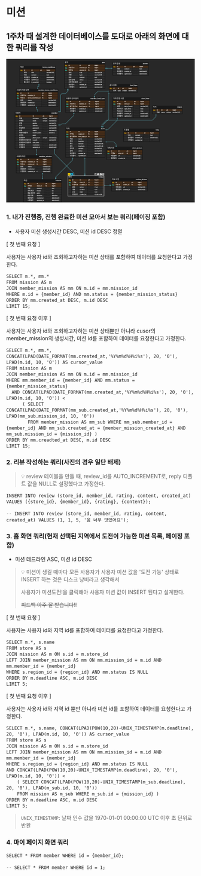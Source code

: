# 미션
## 1주차 때 설계한 데이터베이스를 토대로 아래의 화면에 대한 쿼리를 작성
![umc-mission-erd.png](umc-mission-erd.png)
### 1. 내가 진행중, 진행 완료한 미션 모아서 보는 쿼리(페이징 포함)
+ 사용자 미션 생성시간 DESC, 미션 id DESC 정렬

[ 첫 번째 요청 ]

사용자는 사용자 id와 조회하고자하는 미션 상태를 포함하여 데이터를 요청한다고 가정한다.
```mysql
SELECT m.*, mm.*
FROM mission AS m
JOIN member_mission AS mm ON m.id = mm.mission_id
WHERE m.id = {member_id} AND mm.status = {member_mission_status}
ORDER BY mm.created_at DESC, m.id DESC
LIMIT 15;
```
[ 첫 번째 요청 이후 ]

사용자는 사용자 id와 조회하고자하는 미션 상태뿐만 아니라
cusor의 member_mission의 생성시간, 미션 id를 포함하여 데이터를 요청한다고 가정한다.
```mysql
SELECT m.*, mm.*, CONCAT(LPAD(DATE_FORMAT(mm.created_at,'%Y%m%d%H%i%s'), 20, '0'), LPAD(m.id, 10, '0')) AS cursor_value
FROM mission AS m
JOIN member_mission AS mm ON m.id = mm.mission_id
WHERE mm.member_id = {member_id} AND mm.status = {member_mission_status}
  AND CONCAT(LPAD(DATE_FORMAT(mm.created_at,'%Y%m%d%H%i%s'), 20, '0'), LPAD(m.id, 10, '0')) <
      ( SELECT CONCAT(LPAD(DATE_FORMAT(mm_sub.created_at,'%Y%m%d%H%i%s'), 20, '0'), LPAD(mm_sub.mission_id, 10, '0'))
        FROM member_mission AS mm_sub WHERE mm_sub.member_id = {member_id} AND mm_sub.created_at = {member_mission_created_at} AND mm_sub.mission_id = {mission_id} )
ORDER BY mm.creadted_at DESC, m.id DESC
LIMIT 15;
```
### 2. 리뷰 작성하는 쿼리(사진의 경우 일단 배제)
> 💡 review 테이블을 만들 때, review_id를 AUTO_INCREMENT로, reply 디폴트 값을 NULL로 설정했다고 가정한다.
```mysql
INSERT INTO review (store_id, member_id, rating, content, created_at) VALUES ({store_id}, {member_id}, {rating}, {content});

-- INSERT INTO review (store_id, member_id, rating, content, created_at) VALUES (1, 1, 5, '음 너무 맛있어요');
```
### 3. 홈 화면 쿼리(현재 선택된 지역에서 도전이 가능한 미션 목록, 페이징 포함)
+ 미션 데드라인 ASC, 미션 id DESC
> 💡 미션이 생길 때마다 모든 사용자가 사용자 미션 값을 '도전 가능' 상태로 INSERT 하는 것은 디스크 낭비라고 생각해서
> 
> 사용자가 미션도전!을 클릭해야 사용자 미션 값이 INSERT 된다고 설계한다.
> 
> ~~피드백 아주 잘 받습니다!!~~

[ 첫 번째 요청 ]

사용자는 사용자 id와 지역 id를 포함하여 데이터를 요청한다고 가정한다.
```mysql
SELECT m.*, s.name
FROM store AS s
JOIN mission AS m ON s.id = m.store_id
LEFT JOIN member_mission AS mm ON mm.mission_id = m.id AND mm.member_id = {member_id}
WHERE s.region_id = {region_id} AND mm.status IS NULL
ORDER BY m.deadline ASC, m.id DESC
LIMIT 5;
```

[ 첫 번째 요청 이후 ]

사용자는 사용자 id와 지역 id 뿐만 아니라 
미션 id를 포함하여 데이터를 요청한다고 가정한다.
```mysql
SELECT m.*, s.name, CONCAT(LPAD(POW(10,20)-UNIX_TIMESTAMP(m.deadline), 20, '0'), LPAD(m.id, 10, '0')) AS cursor_value
FROM store AS s 
JOIN mission AS m ON s.id = m.store_id
LEFT JOIN member_mission AS mm ON mm.mission_id = m.id AND mm.member_id = {member_id}
WHERE s.region_id = {region_id} AND mm.status IS NULL
AND CONCAT(LPAD(POW(10,20)-UNIX_TIMESTAMP(m.deadline), 20, '0'), LPAD(m.id, 10, '0')) < 
	( SELECT CONCAT(LPAD(POW(10,20)-UNIX_TIMESTAMP(m_sub.deadline), 20, '0'), LPAD(m_sub.id, 10, '0'))
	FROM mission AS m_sub WHERE m_sub.id = {mission_id} )
ORDER BY m.deadline ASC, m.id DESC
LIMIT 5;
```
> `UNIX_TIMESTAMP`: 날짜 인수 값을 1970-01-01 00:00:00 UTC 이후 초 단위로 반환
### 4. 마이 페이지 화면 쿼리
```mysql
SELECT * FROM member WHERE id = {member_id};

-- SELECT * FROM member WHERE id = 1;
```